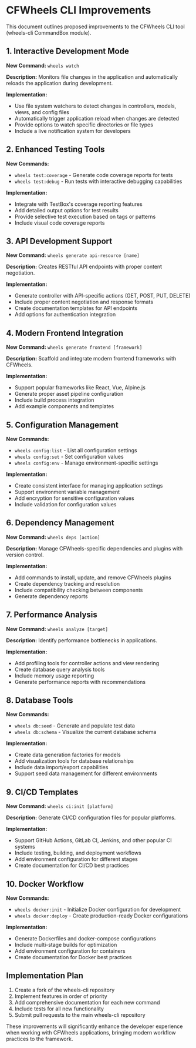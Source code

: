 # CFWheels CLI Improvements

This document outlines proposed improvements to the CFWheels CLI tool (wheels-cli CommandBox module).

## 1. Interactive Development Mode

**New Command:** `wheels watch`

**Description:** Monitors file changes in the application and automatically reloads the application during development.

**Implementation:**
- Use file system watchers to detect changes in controllers, models, views, and config files
- Automatically trigger application reload when changes are detected
- Provide options to watch specific directories or file types
- Include a live notification system for developers

## 2. Enhanced Testing Tools

**New Commands:**
- `wheels test:coverage` - Generate code coverage reports for tests
- `wheels test:debug` - Run tests with interactive debugging capabilities

**Implementation:**
- Integrate with TestBox's coverage reporting features
- Add detailed output options for test results
- Provide selective test execution based on tags or patterns
- Include visual code coverage reports

## 3. API Development Support

**New Command:** `wheels generate api-resource [name]`

**Description:** Creates RESTful API endpoints with proper content negotiation.

**Implementation:**
- Generate controller with API-specific actions (GET, POST, PUT, DELETE)
- Include proper content negotiation and response formats
- Create documentation templates for API endpoints
- Add options for authentication integration

## 4. Modern Frontend Integration

**New Command:** `wheels generate frontend [framework]`

**Description:** Scaffold and integrate modern frontend frameworks with CFWheels.

**Implementation:**
- Support popular frameworks like React, Vue, Alpine.js
- Generate proper asset pipeline configuration
- Include build process integration
- Add example components and templates

## 5. Configuration Management

**New Commands:**
- `wheels config:list` - List all configuration settings
- `wheels config:set` - Set configuration values
- `wheels config:env` - Manage environment-specific settings

**Implementation:**
- Create consistent interface for managing application settings
- Support environment variable management
- Add encryption for sensitive configuration values
- Include validation for configuration values

## 6. Dependency Management

**New Command:** `wheels deps [action]`

**Description:** Manage CFWheels-specific dependencies and plugins with version control.

**Implementation:**
- Add commands to install, update, and remove CFWheels plugins
- Create dependency tracking and resolution
- Include compatibility checking between components
- Generate dependency reports

## 7. Performance Analysis

**New Command:** `wheels analyze [target]`

**Description:** Identify performance bottlenecks in applications.

**Implementation:**
- Add profiling tools for controller actions and view rendering
- Create database query analysis tools
- Include memory usage reporting
- Generate performance reports with recommendations

## 8. Database Tools

**New Commands:**
- `wheels db:seed` - Generate and populate test data
- `wheels db:schema` - Visualize the current database schema

**Implementation:**
- Create data generation factories for models
- Add visualization tools for database relationships
- Include data import/export capabilities
- Support seed data management for different environments

## 9. CI/CD Templates

**New Command:** `wheels ci:init [platform]`

**Description:** Generate CI/CD configuration files for popular platforms.

**Implementation:**
- Support GitHub Actions, GitLab CI, Jenkins, and other popular CI systems
- Include testing, building, and deployment workflows
- Add environment configuration for different stages
- Create documentation for CI/CD best practices

## 10. Docker Workflow

**New Commands:**
- `wheels docker:init` - Initialize Docker configuration for development
- `wheels docker:deploy` - Create production-ready Docker configurations

**Implementation:**
- Generate Dockerfiles and docker-compose configurations
- Include multi-stage builds for optimization
- Add environment configuration for containers
- Create documentation for Docker best practices

## Implementation Plan

1. Create a fork of the wheels-cli repository
2. Implement features in order of priority
3. Add comprehensive documentation for each new command
4. Include tests for all new functionality
5. Submit pull requests to the main wheels-cli repository

These improvements will significantly enhance the developer experience when working with CFWheels applications, bringing modern workflow practices to the framework.